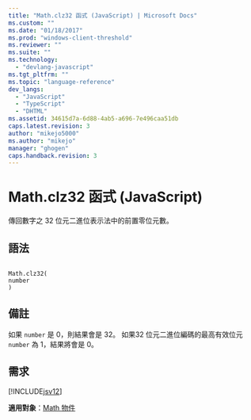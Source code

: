 ```yaml
---
title: "Math.clz32 函式 (JavaScript) | Microsoft Docs"
ms.custom: ""
ms.date: "01/18/2017"
ms.prod: "windows-client-threshold"
ms.reviewer: ""
ms.suite: ""
ms.technology: 
  - "devlang-javascript"
ms.tgt_pltfrm: ""
ms.topic: "language-reference"
dev_langs: 
  - "JavaScript"
  - "TypeScript"
  - "DHTML"
ms.assetid: 34615d7a-6d88-4ab5-a696-7e496caa51db
caps.latest.revision: 3
author: "mikejo5000"
ms.author: "mikejo"
manager: "ghogen"
caps.handback.revision: 3
---
```

# Math.clz32 函式 (JavaScript)
傳回數字之 32 位元二進位表示法中的前置零位元數。  
  
## 語法  
  
```  
  
Math.clz32(  
number  
)   
```  
  
## 備註  
 如果 `number` 是 0，則結果會是 32。  如果32 位元二進位編碼的最高有效位元 `number` 為 1，結果將會是 0。  
  
## 需求  
 [!INCLUDE[jsv12](../../javascript/reference/includes/jsv12-md.md)]  
  
 **適用對象**：[Math 物件](../../javascript/reference/math-object-javascript.md)